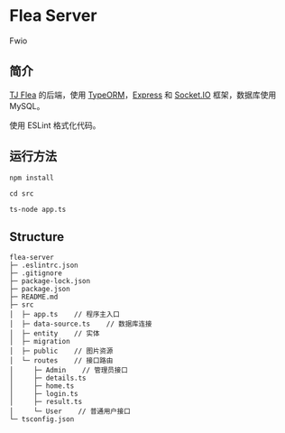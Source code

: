 # Flea Server

Fwio

## 简介

[TJ Flea](https://github.com/3fuyang/flea-market) 的后端，使用 [TypeORM](https://typeorm.io/)，[Express](https://expressjs.com/) 和 [Socket.IO](https://socket.io/) 框架，数据库使用 MySQL。

使用 ESLint 格式化代码。

## 运行方法

```shell
npm install

cd src

ts-node app.ts
```

## Structure

```
flea-server
├─ .eslintrc.json
├─ .gitignore
├─ package-lock.json
├─ package.json
├─ README.md
├─ src
│  ├─ app.ts    // 程序主入口
│  ├─ data-source.ts    // 数据库连接
│  ├─ entity    // 实体
│  ├─ migration
│  ├─ public    // 图片资源
│  └─ routes    // 接口路由
│     ├─ Admin    // 管理员接口
│     ├─ details.ts
│     ├─ home.ts
│     ├─ login.ts
│     ├─ result.ts
│     └─ User    // 普通用户接口
└─ tsconfig.json

```
